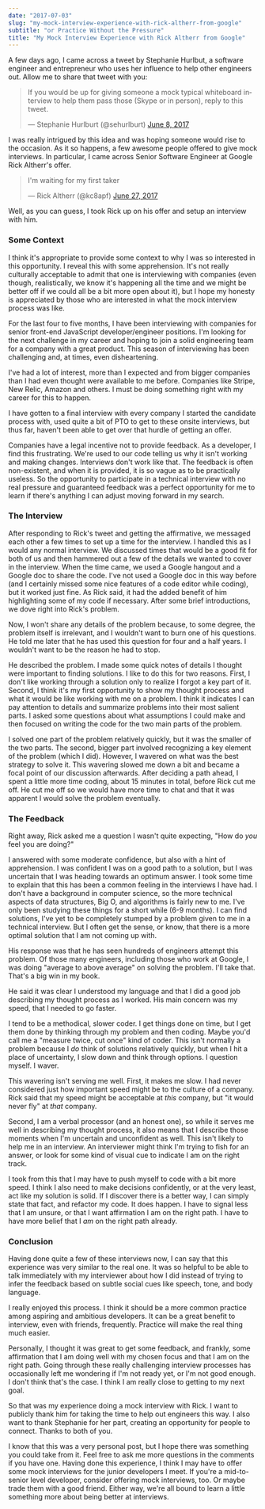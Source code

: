 ```yaml
---
date: "2017-07-03"
slug: "my-mock-interview-experience-with-rick-altherr-from-google"
subtitle: "or Practice Without the Pressure"
title: "My Mock Interview Experience with Rick Altherr from Google"
---
```


A few days ago, I came across a tweet by Stephanie Hurlbut, a software engineer and entrepreneur who uses her influence to help other engineers out. Allow me to share that tweet with you:

<blockquote class="twitter-tweet" data-partner="tweetdeck"><p lang="en" dir="ltr">If you would be up for giving someone a mock typical whiteboard interview to help them pass those (Skype or in person), reply to this tweet.</p>— Stephanie Hurlburt (@sehurlburt) <a href="https://twitter.com/sehurlburt/status/872913584769990656">June 8, 2017</a></blockquote>

I was really intrigued by this idea and was hoping someone would rise to the occasion. As it so happens, a few awesome people offered to give mock interviews. In particular, I came across Senior Software Engineer at Google Rick Altherr's offer.

<blockquote class="twitter-tweet" data-conversation="none" data-cards="hidden" data-partner="tweetdeck"><p lang="en" dir="ltr">I'm waiting for my first taker</p>— Rick Altherr (@kc8apf) <a href="https://twitter.com/kc8apf/status/879533477854560257">June 27, 2017</a></blockquote>

Well, as you can guess, I took Rick up on his offer and setup an interview with him.

### Some Context

I think it's appropriate to provide some context to why I was so interested in this opportunity. I reveal this with some apprehension. It's not really culturally acceptable to admit that one is interviewing with companies (even though, realistically, we know it's happening all the time and we might be better off if we could all be a bit more open about it), but I hope my honesty is appreciated by those who are interested in what the mock interview process was like.

For the last four to five months, I have been interviewing with companies for senior front-end JavaScript developer/engineer positions. I'm looking for the next challenge in my career and hoping to join a solid engineering team for a company with a great product. This season of interviewing has been challenging and, at times, even disheartening.

I've had a lot of interest, more than I expected and from bigger companies than I had even thought were available to me before. Companies like Stripe, New Relic, Amazon and others. I must be doing something right with my career for this to happen.

I have gotten to a final interview with every company I started the candidate process with, used quite a bit of PTO to get to these onsite interviews, but thus far, haven't been able to get over that hurdle of getting an offer.

Companies have a legal incentive not to provide feedback. As a developer, I find this frustrating. We're used to our code telling us why it isn't working and making changes. Interviews don't work like that. The feedback is often non-existent, and when it is provided, it is so vague as to be practically useless. So the opportunity to participate in a technical interview with no real pressure and guaranteed feedback was a perfect opportunity for me to learn if there's anything I can adjust moving forward in my search.

### The Interview

After responding to Rick's tweet and getting the affirmative, we messaged each other a few times to set up a time for the interview. I handled this as I would any normal interview. We discussed times that would be a good fit for both of us and then hammered out a few of the details we wanted to cover in the interview. When the time came, we used a Google hangout and a Google doc to share the code. I've not used a Google doc in this way before (and I certainly missed some nice features of a code editor while coding), but it worked just fine. As Rick said, it had the added benefit of him highlighting some of my code if necessary. After some brief introductions, we dove right into Rick's problem.

Now, I won't share any details of the problem because, to some degree, the problem itself is irrelevant, and I wouldn't want to burn one of his questions. He told me later that he has used this question for four and a half years. I wouldn't want to be the reason he had to stop.

He described the problem. I made some quick notes of details I thought were important to finding solutions. I like to do this for two reasons. First, I don't like working through a solution only to realize I forgot a key part of it. Second, I think it's my first opportunity to show my thought process and what it would be like working with me on a problem. I think it indicates I can pay attention to details and summarize problems into their most salient parts. I asked some questions about what assumptions I could make and then focused on writing the code for the two main parts of the problem.

I solved one part of the problem relatively quickly, but it was the smaller of the two parts. The second, bigger part involved recognizing a key element of the problem (which I did). However, I wavered on what was the best strategy to solve it. This wavering slowed me down a bit and became a focal point of our discussion afterwards. After deciding a path ahead, I spent a little more time coding, about 15 minutes in total, before Rick cut me off. He cut me off so we would have more time to chat and that it was apparent I would solve the problem eventually.

### The Feedback

Right away, Rick asked me a question I wasn't quite expecting, "How do _you_ feel you are doing?"

I answered with some moderate confidence, but also with a hint of apprehension. I was confident I was on a good path to a solution, but I was uncertain that I was heading towards an optimum answer. I took some time to explain that this has been a common feeling in the interviews I have had. I don't have a background in computer science, so the more technical aspects of data structures, Big O, and algorithms is fairly new to me. I've only been studying these things for a short while (6-9 months). I can find solutions, I've yet to be completely stumped by a problem given to me in a technical interview. But I often get the sense, or know, that there is a more optimal solution that I am not coming up with.

His response was that he has seen hundreds of engineers attempt this problem. Of those many engineers, including those who work at Google, I was doing "average to above average" on solving the problem. I'll take that. That's a big win in my book.

He said it was clear I understood my language and that I did a good job describing my thought process as I worked. His main concern was my speed, that I needed to go faster.

I tend to be a methodical, slower coder. I get things done on time, but I get them done by thinking through my problem and then coding. Maybe you'd call me a "measure twice, cut once" kind of coder. This isn't normally a problem because I _do_ think of solutions relatively quickly, but when I hit a place of uncertainty, I slow down and think through options. I question myself. I waver.

This wavering isn't serving me well. First, it makes me slow. I had never considered just how important speed might be to the culture of a company. Rick said that my speed might be acceptable at _this_ company, but "it would never fly" at _that_ company.

Second, I am a verbal processor (and an honest one), so while it serves me well in describing my thought process, it also means that I describe those moments when I'm uncertain and unconfident as well. This isn't likely to help me in an interview. An interviewer might think I'm trying to fish for an answer, or look for some kind of visual cue to indicate I am on the right track.

I took from this that I may have to push myself to code with a bit more speed. I think I also need to make decisions confidently, or at the very least, act like my solution is solid. If I discover there is a better way, I can simply state that fact, and refactor my code. It does happen. I have to signal less that I am unsure, or that I want affirmation I am on the right path. I have to have more belief that I _am_ on the right path already.

### Conclusion

Having done quite a few of these interviews now, I can say that this experience was very similar to the real one. It was so helpful to be able to talk immediately with my interviewer about how I did instead of trying to infer the feedback based on subtle social cues like speech, tone, and body language.

I really enjoyed this process. I think it should be a more common practice among aspiring and ambitious developers. It can be a great benefit to interview, even with friends, frequently. Practice will make the real thing much easier.

Personally, I thought it was great to get some feedback, and frankly, some affirmation that I am doing well with my chosen focus and that I am on the right path. Going through these really challenging interview processes has occasionally left me wondering if I'm not ready yet, or I'm not good enough. I don't think that's the case. I think I am really close to getting to my next goal.

So that was my experience doing a mock interview with Rick. I want to publicly thank him for taking the time to help out engineers this way. I also want to thank Stephanie for her part, creating an opportunity for people to connect. Thanks to both of you.

I know that this was a very personal post, but I hope there was something you could take from it. Feel free to ask me more questions in the comments if you have one. Having done this experience, I think I may have to offer some mock interviews for the junior developers I meet. If you're a mid-to-senior level developer, consider offering mock interviews, too. Or maybe trade them with a good friend. Either way, we're all bound to learn a little something more about being better at interviews.

<script async src="//platform.twitter.com/widgets.js" charset="utf-8"></script>
